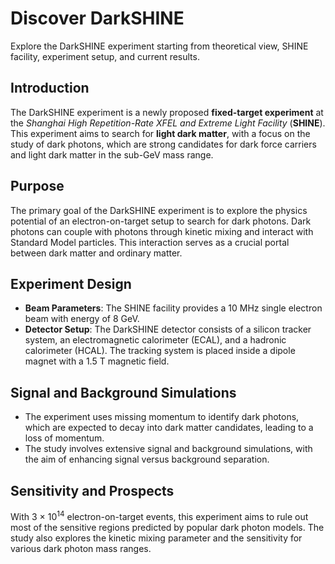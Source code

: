 # Discover DarkSHINE

<card-summary>Explore the DarkSHINE experiment starting from theoretical view, 
SHINE facility, experiment setup, and current results.</card-summary>

## Introduction
The DarkSHINE experiment is a newly proposed **fixed-target experiment** at the _Shanghai High Repetition-Rate XFEL and Extreme Light Facility_
(**SHINE**).
This experiment aims to search for **light dark matter**, with a focus on the study of dark photons,
which are strong candidates for dark force carriers and light dark matter in the sub-GeV mass range.

## Purpose
The primary goal of the DarkSHINE experiment is
to explore the physics potential of an electron-on-target setup to search for dark photons.
Dark photons can couple with photons through kinetic mixing and interact with Standard Model particles.
This interaction serves as a crucial portal between dark matter and ordinary matter.

## Experiment Design
- **Beam Parameters**: The SHINE facility provides a 10 MHz single electron beam with energy of 8 GeV.
- **Detector Setup**: The DarkSHINE detector consists of a silicon tracker system, an electromagnetic calorimeter (ECAL), and a hadronic calorimeter (HCAL). The tracking system is placed inside a dipole magnet with a 1.5 T magnetic field.

## Signal and Background Simulations
- The experiment uses missing momentum to identify dark photons, which are expected to decay into dark matter candidates, leading to a loss of momentum.
- The study involves extensive signal and background simulations, with the aim of enhancing signal versus background separation.

## Sensitivity and Prospects
With 3 &#215; 10<sup>14</sup> electron-on-target events,
this experiment aims to rule out most of the sensitive regions predicted by popular dark photon models. 
The study also explores the kinetic mixing parameter and the sensitivity for various dark photon mass ranges.
